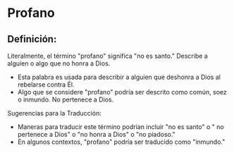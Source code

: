 # Profano

## Definición: 

Literalmente, el término "profano" significa "no es santo." Describe a alguien o algo que no honra a Dios.

* Esta palabra es usada para describir a alguien que deshonra a Dios al rebelarse contra Él.
* Algo que se considere "profano" podría ser descrito como común, soez o inmundo. No pertenece a Dios.

Sugerencias para la Traducción:

* Maneras para traducir este término podrían incluir "no es santo" o " no pertenece a Dios" o "no honra a Dios" o "no piadoso."
* En algunos contextos, "profano" podría ser traducido como "inmundo."

